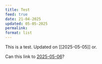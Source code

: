 ```yaml
---
title: Test
feed: true
date: 21-04-2025
updated: 05-05-2025
permalink:
format: list
---
```

This is a test. Updated on [[2025-05-05]] or.

Can this link to [2025-05-06](/2025-05-06)?